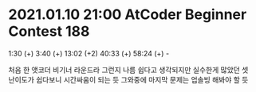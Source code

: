 # 2021.01.10 21:00 AtCoder Beginner Contest 188

1:30 (+) 3:40 (+) 13:02 (+2) 40:33 (+) 58:24 (+) -

처음 한 앳코더 비기너 라운드라 그런지 나름 쉽다고 생각되지만 실수한게 많았던 셋  
난이도가 쉽다보니 시간싸움이 되는 듯 그와중에 마지막 문제는 업솔빙 해봐야 할 듯